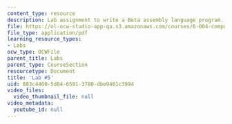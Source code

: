 ```yaml
---
content_type: resource
description: Lab assignment to write a Beta assembly language program.
file: https://ol-ocw-studio-app-qa.s3.amazonaws.com/courses/6-004-computation-structures-spring-2009/883c44605d8465913780dbe9461c3994_MIT6_004s09_lab05.pdf
file_type: application/pdf
learning_resource_types:
- Labs
ocw_type: OCWFile
parent_title: Labs
parent_type: CourseSection
resourcetype: Document
title: 'Lab #5'
uid: 883c4460-5d84-6591-3780-dbe9461c3994
video_files:
  video_thumbnail_file: null
video_metadata:
  youtube_id: null
---
```

